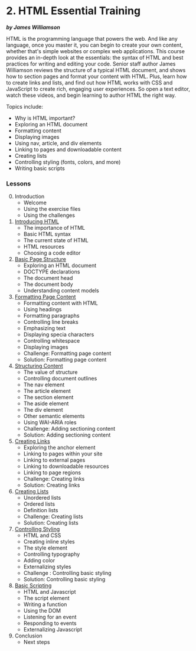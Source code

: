 # 2. HTML Essential Training
***by James Williamson***


HTML is the programming language that powers the web. And like any language, once you master it, you can begin to create your own content, whether that's simple websites or complex web applications. This course provides an in-depth look at the essentials: the syntax of HTML and best practices for writing and editing your code. Senior staff author James Williamson reviews the structure of a typical HTML document, and shows how to section pages and format your content with HTML. Plus, learn how to create links and lists, and find out how HTML works with CSS and JavaScript to create rich, engaging user experiences. So open a text editor, watch these videos, and begin learning to author HTML the right way.

Topics include:
* Why is HTML important?
* Exploring an HTML document
* Formatting content
* Displaying images
* Using nav, article, and div elements
* Linking to pages and downloadable content
* Creating lists
* Controlling styling (fonts, colors, and more)
* Writing basic scripts


### Lessons
00. Introduction
	* Welcome
	* Using the exercise files
	* Using the challenges
01. [Introducing HTML](https://github.com/hevalhazalkurt/Learn_Code_Study_Notes/blob/master/Lynda/Become_Wordpress_Developer_path/2_HTML_Essential_Training/Notes/1.1_Introducing_HTML.md)
	* The importance of HTML
	* Basic HTML syntax
	* The current state of HTML
	* HTML resources
	* Choosing a code editor
02. [Basic Page Structure](https://github.com/hevalhazalkurt/Learn_Code_Study_Notes/blob/master/Lynda/Become_Wordpress_Developer_path/2_HTML_Essential_Training/Notes/2.2_Basic_Page_Structure.md)
	* Exploring an HTML document
	* DOCTYPE declarations
	* The document head
	* The document body
	* Understanding content models
03. [Formatting Page Content](https://github.com/hevalhazalkurt/Learn_Code_Study_Notes/blob/master/Lynda/Become_Wordpress_Developer_path/2_HTML_Essential_Training/Notes/2.3_Formatting_Page_Content.md)
	* Formatting content with HTML
	* Using headings
	* Formatting paragraphs
	* Controlling line breaks
	* Emphasizing text
	* Displaying specia characters
	* Controlling whitespace
	* Displaying images
	* Challenge: Formatting page content
	* Solution: Formatting page content
04. [Structuring Content](https://github.com/hevalhazalkurt/Learn_Code_Study_Notes/blob/master/Lynda/Become_Wordpress_Developer_path/2_HTML_Essential_Training/Notes/2.4_Structuring_Content.md)
	* The value of structure
	* Controlling document outlines
	* The nav element
	* The article element
	* The section element
	* The aside element
	* The div element
	* Other semantic elements
	* Using WAI-ARIA roles
	* Challenge: Adding sectioning content
	* Solution: Adding sectioning content
05. [Creating Links](https://github.com/hevalhazalkurt/Learn_Code_Study_Notes/blob/master/Lynda/Become_Wordpress_Developer_path/2_HTML_Essential_Training/Notes/2.5_Creating_Links.md)
	* Exploring the anchor element
	* Linking to pages within your site
	* Linking to external pages
	* Linking to downloadable resources
	* Linking to page regions
	* Challenge: Creating links
	* Solution: Creating links
06. [Creating Lists](https://github.com/hevalhazalkurt/Learn_Code_Study_Notes/blob/master/Lynda/Become_Wordpress_Developer_path/2_HTML_Essential_Training/Notes/2.6_Creating_Lists.md)
	* Unordered lists
	* Ordered lists
	* Definition lists
	* Challenge: Creating lists
	* Solution: Creating lists
07. [Controlling Styling](https://github.com/hevalhazalkurt/Learn_Code_Study_Notes/blob/master/Lynda/Become_Wordpress_Developer_path/2_HTML_Essential_Training/Notes/2.7_Controlling_Styling.md)
	* HTML and CSS
	* Creating inline styles
	* The style element
	* Controlling typography
	* Adding color
	* Externalizing styles
	* Challenge : Controlling basic styling
	* Solution: Controlling basic styling
08. [Basic Scripting](https://github.com/hevalhazalkurt/Learn_Code_Study_Notes/blob/master/Lynda/Become_Wordpress_Developer_path/2_HTML_Essential_Training/Notes/2.8_Basic_Scripting.md)
	* HTML and Javascript
	* The script element
	* Writing a function
	* Using the DOM
	* Listening for an event
	* Responding to events
	* Externalizing Javascript
09. Conclusion
	* Next steps
